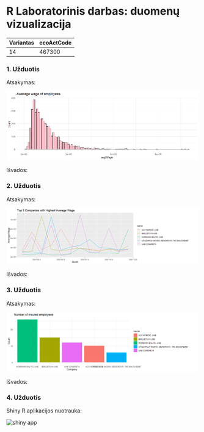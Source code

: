 # R Laboratorinis darbas: duomenų vizualizacija

| Variantas | ecoActCode |
|------------- | ------------- |
| 14   | 467300 |


### 1. Užduotis

Atsakymas:

![histograma](img/1_uzduotis.png)

Išvados:

### 2. Užduotis

Atsakymas:

![atlyginimai](img/2_uzduotis.png)

Išvados:


### 3. Užduotis

Atsakymas:

![apdraustieji](img/3_uzduotis.png)

Išvados:


### 4. Užduotis

Shiny R aplikacijos nuotrauka:

![shiny app](img/shiny_example.png)
